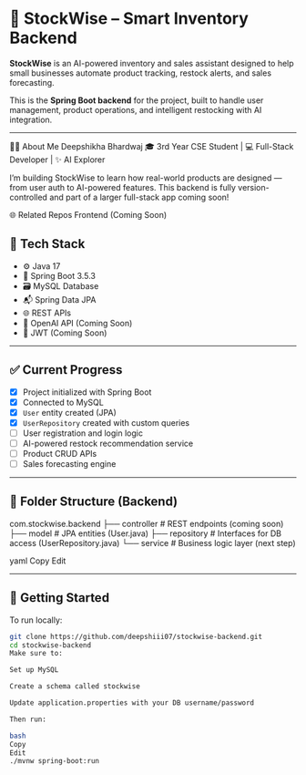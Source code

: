 # 🧠 StockWise – Smart Inventory Backend

**StockWise** is an AI-powered inventory and sales assistant designed to help small businesses automate product tracking, restock alerts, and sales forecasting.

This is the **Spring Boot backend** for the project, built to handle user management, product operations, and intelligent restocking with AI integration.

---
🙋‍♀️ About Me
Deepshikha Bhardwaj
🎓 3rd Year CSE Student | 💻 Full-Stack Developer | ✨ AI Explorer

I’m building StockWise to learn how real-world products are designed — from user auth to AI-powered features. This backend is fully version-controlled and part of a larger full-stack app coming soon!

🌐 Related Repos
Frontend (Coming Soon)

## 🚀 Tech Stack

- ⚙️ Java 17
- 🌱 Spring Boot 3.5.3
- 🗃️ MySQL Database
- 📬 Spring Data JPA
- 🌐 REST APIs
- 🤖 OpenAI API (Coming Soon)
- 🔐 JWT (Coming Soon)

---

## ✅ Current Progress

- [x] Project initialized with Spring Boot
- [x] Connected to MySQL
- [x] `User` entity created (JPA)
- [x] `UserRepository` created with custom queries
- [ ] User registration and login logic
- [ ] AI-powered restock recommendation service
- [ ] Product CRUD APIs
- [ ] Sales forecasting engine

---

## 📁 Folder Structure (Backend)

com.stockwise.backend
├── controller # REST endpoints (coming soon)
├── model # JPA entities (User.java)
├── repository # Interfaces for DB access (UserRepository.java)
└── service # Business logic layer (next step)

yaml
Copy
Edit

---

## 🧪 Getting Started

To run locally:

```bash
git clone https://github.com/deepshiii07/stockwise-backend.git
cd stockwise-backend
Make sure to:

Set up MySQL

Create a schema called stockwise

Update application.properties with your DB username/password

Then run:

bash
Copy
Edit
./mvnw spring-boot:run

